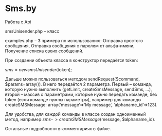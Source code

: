 # Sms.by

Работа с Api

smsUnisender.php – класс

examples.php – 3 примера по использованию: Отправка простого сообщения, Отправка сообщения с паролем от альфа-имени, Получение списка своих сообщений.

При создании объекта класса в конструктор передаётся token:

$sms = new smsUnisender($token);

Дальше можно пользоваться методом sendRequest($command, $params=array()). В него передаётся 2 параметра. Первый – команда, которую нужно выполнить (getLimit, createSmsMessage, sendSms, …), второй – массив с параметрами, которые нужно передать команде, без token (если команде нужны параметры), например для команды createSMSMessage: array(‘message’=>’My message’, ‘alphaname_id’=>123).

Для удобства, для каждой команды в классе создан одноименный метод, например $sms->createSMSMessage($message, $alphaname_id).

Остальные подробности в комментариях в файле.